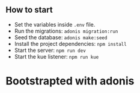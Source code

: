 ## How to start

- Set the variables inside `.env` file.
- Run the migrations: `adonis migration:run`
- Seed the database: `adonis make:seed`
- Install the project dependencies: `npm install`
- Start the server: `npm run dev`
- Start the kue listener: `npm run kue`

# Bootstrapted with adonis

```

```
